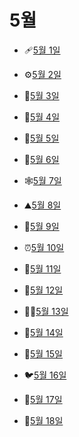 # 5월

- 🩹[5월 1일](5.1.md)

- ⚙️[5월 2일](5.2.md)

- 🐙[5월 3일](5.3.md)

- 🦾[5월 4일](5.4.md)

- 🐣[5월 5일](5.5.md)

- 🗿[5월 6일](5.6.md)

- 🕸️[5월 7일](5.7.md)

- ⛰️[5월 8일](5.8.md)

- 👀[5월 9일](5.9.md)

- ⏰[5월 10일](5.10.md)

- 🚀[5월 11일](5.11.md)

- 📯[5월 12일](5.12.md)

- 🙇‍♀️[5월 13일](5.13.md)

- 🍘[5월 14일](5.14.md)

- 🍝[5월 15일](5.15.md)

- 🐦[5월 16일](5.16.md)

- 🌾[5월 17일](5.17.md)

- 🍛[5월 18일](5.18.md)
